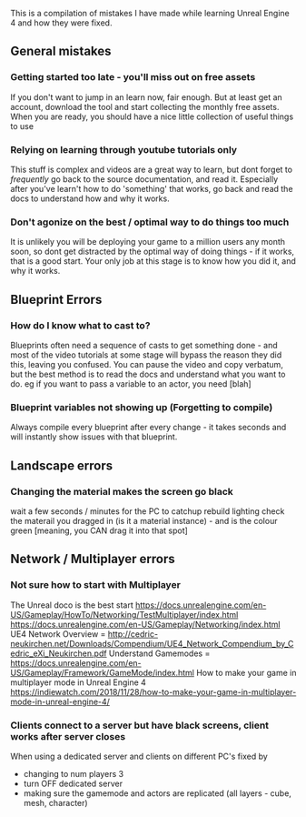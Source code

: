 This is a compilation of mistakes I have made while learning Unreal Engine 4 and how they were fixed.

## General mistakes

### Getting started too late - you'll miss out on free assets

If you don't want to jump in an learn now, fair enough. But at least get an account, download the tool and start collecting the monthly free assets. When you are ready, you should have a nice little collection of useful things to use

### Relying on learning through youtube tutorials only

This stuff is complex and videos are a great way to learn, but dont forget to *frequently* go back to the source documentation, and read it. Especially after you've learn't how to do 'something' that works, go back and read the docs to understand how and why it works. 

### Don't agonize on the best / optimal way to do things too much

It is unlikely you will be deploying your game to a million users any month soon, so dont get distracted by the optimal way of doing things - if it works, that is a good start. Your only job at this stage is to know how you did it, and why it works.

## Blueprint Errors

### How do I know what to cast to? 

Blueprints often need a sequence of casts to get something done - and most of the video tutorials at some stage will bypass the reason they did this, leaving you confused.  You can pause the video and copy verbatum, but the best method is to read the docs and understand what you want to do. eg if you want to pass a variable to an actor, you need [blah]

### Blueprint variables not showing up (Forgetting to compile)

Always compile every blueprint after every change - it takes seconds and will instantly show issues with that blueprint. 


## Landscape errors

### Changing the material makes the screen go black

wait a few seconds / minutes for the PC to catchup
rebuild lighting
check the materail you dragged in (is it a material instance) - and is the colour green [meaning, you CAN drag it into that spot]


## Network / Multiplayer errors

### Not sure how to start with Multiplayer

The Unreal doco is the best start
https://docs.unrealengine.com/en-US/Gameplay/HowTo/Networking/TestMultiplayer/index.html
https://docs.unrealengine.com/en-US/Gameplay/Networking/index.html
UE4 Network Overview = http://cedric-neukirchen.net/Downloads/Compendium/UE4_Network_Compendium_by_Cedric_eXi_Neukirchen.pdf
Understand Gamemodes = https://docs.unrealengine.com/en-US/Gameplay/Framework/GameMode/index.html
How to make your game in multiplayer mode in Unreal Engine 4 https://indiewatch.com/2018/11/28/how-to-make-your-game-in-multiplayer-mode-in-unreal-engine-4/

### Clients connect to a server but have black screens, client works after server closes
When using a dedicated server and clients on different PC's
fixed by
- changing to num players 3
- turn OFF dedicated server
- making sure the gamemode and actors are replicated (all layers - cube, mesh, character)
